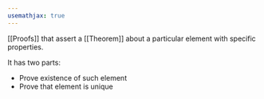 ```yaml
---
usemathjax: true
---
```


[[Proofs]] that assert a [[Theorem]] about a particular element with specific properties.

It has two parts:
* Prove existence of such element
* Prove that element is unique
